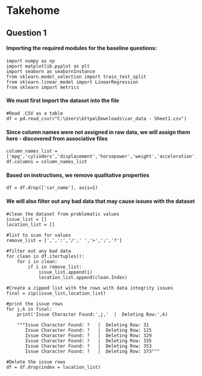 # Takehome

## Question 1 

#### Importing the required modules for the baseline questions:
```import pandas as pd 
import numpy as np  
import matplotlib.pyplot as plt 
import seaborn as seabornInstance 
from sklearn.model_selection import train_test_split  
from sklearn.linear_model import LinearRegression 
from sklearn import metrics 
```
#### We must first import the dataset into the file
```
#Read .CSV as a table
df = pd.read_csv(r"C:\Users\kttpa\Downloads\car_data - Sheet1.csv")
```
#### Since column names were not assigned in raw data, we will assign them here - discovered from associative files
```
column_names_list = ['mpg','cylinders','displacement','horsepower','weight','acceleration','model_year','origin','car_name']
df.columns = column_names_list
```

#### Based on instructions, we remove qualitative properties
```
df = df.drop(['car_name'], axis=1)
```

#### We will also filter out any bad data that may cause issues with the dataset

```
#clean the dataset from problematic values
issue_list = []
location_list = []

#list to scan for values
remove_list = [',',':','/',' ','>',';','?']

#filter out any bad data
for clean in df.itertuples():   
    for i in clean:
        if i in remove_list:
            issue_list.append(i)
            location_list.append(clean.Index)
  
#Create a zipped list with the rows with data integrity issues            
final = zip(issue_list,location_list)

#print the issue rows 
for j,k in final:
    print('Issue Character Found:',j,'  |  Deleting Row:',k)
    
    """Issue Character Found: ?   |  Deleting Row: 31
       Issue Character Found: ?   |  Deleting Row: 125
       Issue Character Found: ?   |  Deleting Row: 329
       Issue Character Found: ?   |  Deleting Row: 335
       Issue Character Found: ?   |  Deleting Row: 353
       Issue Character Found: ?   |  Deleting Row: 373"""

#Delete the issue rows
df = df.drop(index = location_list)

```
